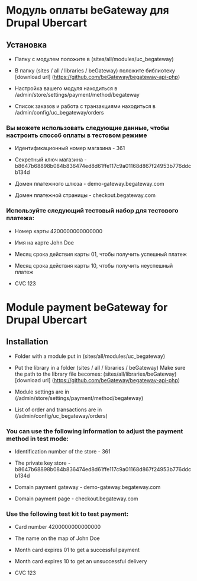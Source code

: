 # Модуль оплаты beGateway для  Drupal Ubercart

## Установка

* Папку с модулем положите в (sites/all/modules/uc_begateway)

* В папку (sites / all / libraries / beGateway) положите библиотеку
 [download url] (https://github.com/beGateway/begateway-api-php)

* Настройка вашего модуля находиться в /admin/store/settings/payment/method/begateway

* Список заказов и работа c транзакциями находиться в /admin/config/uc_begateway/orders


### Вы можете использовать следующие данные, чтобы настроить способ оплаты в тестовом режиме

* Идентификационный номер магазина - 361

* Секретный ключ магазина - b8647b68898b084b836474ed8d61ffe117c9a01168d867f24953b776ddcb134d

* Домен платежного шлюза - demo-gateway.begateway.com

* Домен платежной страницы - checkout.begateway.com

### Используйте следующий тестовый набор для тестового платежа:
* Номер карты 4200000000000000

* Имя на карте John Doe

* Месяц срока действия карты 01, чтобы получить успешный платеж

* Месяц срока действия карты 10, чтобы получить неуспешный платеж

* CVC 123


# Module payment beGateway for Drupal Ubercart

## Installation

*  Folder with a module put in (sites/all/modules/uc_begateway)

*  Put the library in a folder (sites / all / libraries / beGateway)
    Make sure the path to the library file becomes: (sites/all/libraries/beGateway)
    [download url] (https://github.com/beGateway/begateway-api-php)

* Module settings are in (/admin/store/settings/payment/method/begateway)

* List of order and transactions are in (/admin/config/uc_begateway/orders)

### You can use the following information to adjust the payment method in test mode:

* Identification number of the store - 361

* The private key store - b8647b68898b084b836474ed8d61ffe117c9a01168d867f24953b776ddcb134d
 
* Domain payment gateway - demo-gateway.begateway.com

* Domain payment page - checkout.begateway.com

###  Use the following test kit to test payment:

* Card number 4200000000000000

* The name on the map of John Doe

* Month card expires 01 to get a successful payment

* Month card expires 10 to get an unsuccessful delivery

* CVC 123